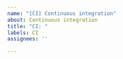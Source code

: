 ```yaml
---
name: "[CI] Continuous integration"
about: Continuous integration
title: "CI: "
labels: CI
assignees: ''

---
```



